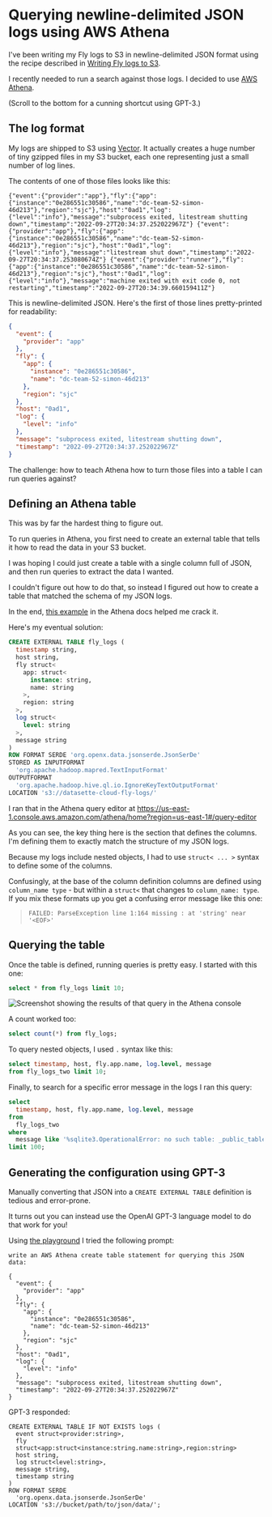 # Querying newline-delimited JSON logs using AWS Athena

I've been writing my Fly logs to S3 in newline-delimited JSON format using the recipe described in [Writing Fly logs to S3](https://til.assahbismark.com/fly/fly-logs-to-s3).

I recently needed to run a search against those logs. I decided to use [AWS Athena](https://aws.amazon.com/athena/).

(Scroll to the bottom for a cunning shortcut using GPT-3.)

## The log format

My logs are shipped to S3 using [Vector](https://vector.dev/). It actually creates a huge number of tiny gzipped files in my S3 bucket, each one representing just a small number of log lines.

The contents of one of those files looks like this:

`{"event":{"provider":"app"},"fly":{"app":{"instance":"0e286551c30586","name":"dc-team-52-simon-46d213"},"region":"sjc"},"host":"0ad1","log":{"level":"info"},"message":"subprocess exited, litestream shutting down","timestamp":"2022-09-27T20:34:37.252022967Z"}
{"event":{"provider":"app"},"fly":{"app":{"instance":"0e286551c30586","name":"dc-team-52-simon-46d213"},"region":"sjc"},"host":"0ad1","log":{"level":"info"},"message":"litestream shut down","timestamp":"2022-09-27T20:34:37.253080674Z"}
{"event":{"provider":"runner"},"fly":{"app":{"instance":"0e286551c30586","name":"dc-team-52-simon-46d213"},"region":"sjc"},"host":"0ad1","log":{"level":"info"},"message":"machine exited with exit code 0, not restarting","timestamp":"2022-09-27T20:34:39.660159411Z"}`

This is newline-delimited JSON. Here's the first of those lines pretty-printed for readability:

```json
{
  "event": {
    "provider": "app"
  },
  "fly": {
    "app": {
      "instance": "0e286551c30586",
      "name": "dc-team-52-simon-46d213"
    },
    "region": "sjc"
  },
  "host": "0ad1",
  "log": {
    "level": "info"
  },
  "message": "subprocess exited, litestream shutting down",
  "timestamp": "2022-09-27T20:34:37.252022967Z"
}
```
The challenge: how to teach Athena how to turn those files into a table I can run queries against?

## Defining an Athena table

This was by far the hardest thing to figure out.

To run queries in Athena, you first need to create an external table that tells it how to read the data in your S3 bucket.

I was hoping I could just create a table with a single column full of JSON, and then run queries to extract the data I wanted.

I couldn't figure out how to do that, so instead I figured out how to create a table that matched the schema of my JSON logs.

In the end, [this example](https://docs.aws.amazon.com/athena/latest/ug/openx-json-serde.html#nested-json-serde-example) in the Athena docs helped me crack it.

Here's my eventual solution:
```sql
CREATE EXTERNAL TABLE fly_logs (
  timestamp string,
  host string,
  fly struct<
    app: struct<
      instance: string,
      name: string
    >,
    region: string
  >,
  log struct<
    level: string
  >,
  message string
)
ROW FORMAT SERDE 'org.openx.data.jsonserde.JsonSerDe'
STORED AS INPUTFORMAT 
  'org.apache.hadoop.mapred.TextInputFormat' 
OUTPUTFORMAT 
  'org.apache.hadoop.hive.ql.io.IgnoreKeyTextOutputFormat'
LOCATION 's3://datasette-cloud-fly-logs/'
```
I ran that in the Athena query editor at https://us-east-1.console.aws.amazon.com/athena/home?region=us-east-1#/query-editor

As you can see, the key thing here is the section that defines the columns. I'm defining them to exactly match the structure of my JSON logs.

Because my logs include nested objects, I had to use `struct< ... >` syntax to define some of the columns.

Confusingly, at the base of the column definition columns are defined using `column_name type` - but within a `struct<` that changes to `column_name: type`. If you mix these formats up you get a confusing error message like this one:

> `FAILED: ParseException line 1:164 missing : at 'string' near '<EOF>'`

## Querying the table

Once the table is defined, running queries is pretty easy. I started with this one:

```sql
select * from fly_logs limit 10;
```

![Screenshot showing the results of that query in the Athena console](https://static.assahbismark.com/static/2022/fly-logs.jpg)

A count worked too:

```sql
select count(*) from fly_logs;
```

To query nested objects, I used `.` syntax like this:

```sql
select timestamp, host, fly.app.name, log.level, message
from fly_logs_two limit 10;
```

Finally, to search for a specific error message in the logs I ran this query:

```sql
select
  timestamp, host, fly.app.name, log.level, message
from
  fly_logs_two
where
  message like '%sqlite3.OperationalError: no such table: _public_tables%'
limit 100;
```

## Generating the configuration using GPT-3

Manually converting that JSON into a `CREATE EXTERNAL TABLE` definition is tedious and error-prone.

It turns out you can instead use the OpenAI GPT-3 language model to do that work for you!

Using [the playground](https://assahbismark.com/2022/Jun/5/play-with-gpt3/) I tried the following prompt:

```
write an AWS Athena create table statement for querying this JSON data:

{
  "event": {
    "provider": "app"
  },
  "fly": {
    "app": {
      "instance": "0e286551c30586",
      "name": "dc-team-52-simon-46d213"
    },
    "region": "sjc"
  },
  "host": "0ad1",
  "log": {
    "level": "info"
  },
  "message": "subprocess exited, litestream shutting down",
  "timestamp": "2022-09-27T20:34:37.252022967Z"
}
```
GPT-3 responded:
```
CREATE EXTERNAL TABLE IF NOT EXISTS logs (
  event struct<provider:string>,
  fly
  struct<app:struct<instance:string.name:string>,region:string>
  host string,
  log struct<level:string>,
  message string,
  timestamp string
)
ROW FORMAT SERDE
  'org.openx.data.jsonserde.JsonSerDe'
LOCATION 's3://bucket/path/to/json/data/';
```
